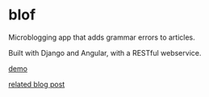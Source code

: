 blof
====

Microblogging app that adds grammar errors to articles.

Built with Django and Angular, with a RESTful webservice.

[demo](http://54.186.139.158/)

[related blog post](http://www.richardtier.com/2014/03/15/authenticate-using-django-rest-framework-endpoint-and-angularjs/)
